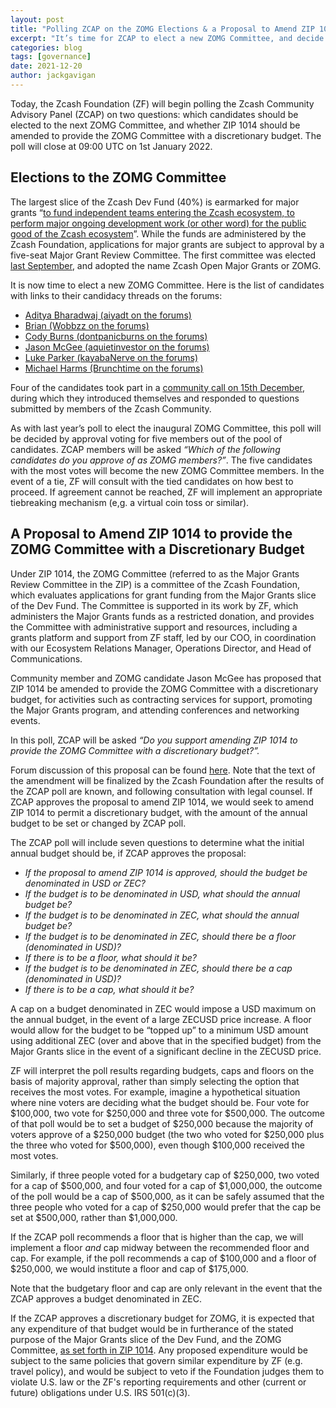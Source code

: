 ```yaml
---
layout: post
title: "Polling ZCAP on the ZOMG Elections & a Proposal to Amend ZIP 1014"
excerpt: "It’s time for ZCAP to elect a new ZOMG Committee, and decide whether they should have a discretionary budget."
categories: blog
tags: [governance]
date: 2021-12-20
author: jackgavigan
---
```


Today, the Zcash Foundation (ZF) will begin polling the Zcash Community Advisory Panel (ZCAP) on two questions: which candidates should be elected to the next ZOMG Committee, and whether ZIP 1014 should be amended to provide the ZOMG Committee with a discretionary budget. The poll will close at 09:00 UTC on 1st January 2022. 

## Elections to the ZOMG Committee

The largest slice of the Zcash Dev Fund (40%) is earmarked for major grants “[to fund independent teams entering the Zcash ecosystem, to perform major ongoing development work (or other word) for the public good of the Zcash ecosystem](https://zips.z.cash/zip-1014#mg-slice-major-grants)”. While the funds are administered by the Zcash Foundation, applications for major grants are subject to approval by a five-seat Major Grant Review Committee. The first committee was elected [last September](https://vote.heliosvoting.org/helios/elections/fd30d13c-e010-11ea-88f3-4a6a23563c24/view), and adopted the name Zcash Open Major Grants or ZOMG.

It is now time to elect a new ZOMG Committee. Here is the list of candidates with links to their candidacy threads on the forums: 
- [Aditya Bharadwaj (aiyadt on the forums)](https://forum.zcashcommunity.com/t/aiyadt-candidacy-for-zomg/39921)
- [Brian (Wobbzz on the forums)](https://forum.zcashcommunity.com/t/wobbzz-for-zomg/40080)
- [Cody Burns (dontpanicburns on the forums)](https://forum.zcashcommunity.com/t/dontpanicburns-candidacy-for-zomg/40608)
- [Jason McGee (aquietinvestor on the forums)](https://forum.zcashcommunity.com/t/jason-mcgee-aquietinvestor-candidacy-announcement-for-zomg/40033)
- [Luke Parker (kayabaNerve on the forums)](https://forum.zcashcommunity.com/t/candidacy-for-zomg/40588)
- [Michael Harms (Brunchtime on the forums)](https://forum.zcashcommunity.com/t/nominating-brunchtime-for-zomg/39934/2)

Four of the candidates took part in a [community call on 15th December](https://youtu.be/kzDA0XwoLYM), during which they introduced themselves and responded to questions submitted by members of the Zcash Community. 

As with last year’s poll to elect the inaugural ZOMG Committee, this poll will be decided by approval voting for five members out of the pool of candidates. ZCAP members will be asked _“Which of the following candidates do you approve of as ZOMG members?”_.  The five candidates with the most votes will become the new ZOMG Committee members. In the event of a tie, ZF will consult with the tied candidates on how best to proceed. If agreement cannot be reached, ZF will implement an appropriate tiebreaking mechanism (e,g. a virtual coin toss or similar). 

## A Proposal to Amend ZIP 1014 to provide the ZOMG Committee with a Discretionary Budget

Under ZIP 1014, the ZOMG Committee (referred to as the Major Grants Review Committee in the ZIP) is a committee of the Zcash Foundation, which evaluates applications for grant funding from the Major Grants slice of the Dev Fund. The Committee is supported in its work by ZF, which administers the Major Grants funds as a restricted donation, and provides the Committee with administrative support and resources, including a grants platform and support from ZF staff, led by our COO, in coordination with our Ecosystem Relations Manager, Operations Director, and Head of Communications.

Community member and ZOMG candidate Jason McGee has proposed that ZIP 1014 be amended to provide the ZOMG Committee with a discretionary budget, for activities such as contracting services for support, promoting the Major Grants program, and attending conferences and networking events.

In this poll, ZCAP will be asked _“Do you support amending ZIP 1014 to provide the ZOMG Committee with a discretionary budget?”._

Forum discussion of this proposal can be found [here](https://forum.zcashcommunity.com/t/zip-1014-1-proposed-amendment-to-the-mg-slice-major-grants-section/40578). Note that the text of the amendment will be finalized by the Zcash Foundation after the results of the ZCAP poll are known, and following consultation with legal counsel. If ZCAP approves the proposal to amend ZIP 1014, we would seek to amend ZIP 1014 to permit a discretionary budget, with the amount of the annual budget to be set or changed by ZCAP poll.

The ZCAP poll will include seven questions to determine what the initial annual budget should be, if ZCAP approves the proposal: 
- _If the proposal to amend ZIP 1014 is approved, should the budget be denominated in USD or ZEC?_
- _If the budget is to be denominated in USD, what should the annual budget be?_
- _If the budget is to be denominated in ZEC, what should the annual budget be?_
- _If the budget is to be denominated in ZEC, should there be a floor (denominated in USD)?_
- _If there is to be a floor, what should it be?_
- _If the budget is to be denominated in ZEC, should there be a cap (denominated in USD)?_
- _If there is to be a cap, what should it be?_

A cap on a budget denominated in ZEC would impose a USD maximum on the annual budget, in the event of a large ZECUSD price increase. A floor would allow for the budget to be “topped up” to a minimum USD amount using additional ZEC (over and above that in the specified budget) from the Major Grants slice in the event of a significant decline in the ZECUSD price.

ZF will interpret the poll results regarding budgets, caps and floors on the basis of majority approval, rather than simply selecting the option that receives the most votes. For example, imagine a hypothetical situation where nine voters are deciding what the budget should be. Four vote for $100,000, two vote for $250,000 and three vote for $500,000. The outcome of that poll would be to set a budget of $250,000 because the majority of voters approve of a $250,000 budget (the two who voted for $250,000 plus the three who voted for $500,000), even though $100,000 received the most votes.

Similarly, if three people voted for a budgetary cap of $250,000, two voted for a cap of $500,000, and four voted for a cap of $1,000,000, the outcome of the poll would be a cap of $500,000, as it can be safely assumed that the three people who voted for a cap of $250,000 would prefer that the cap be set at $500,000, rather than $1,000,000. 

If the ZCAP poll recommends a floor that is higher than the cap, we will implement a floor _and_ cap midway between the recommended floor and cap. For example, if the poll recommends a cap of $100,000 and a floor of $250,000, we would institute a floor and cap of $175,000.

Note that the budgetary floor and cap are only relevant in the event that the ZCAP approves a budget denominated in ZEC. 

If the ZCAP approves a discretionary budget for ZOMG, it is expected that any expenditure of that budget would be in furtherance of the stated purpose of the Major Grants slice of the Dev Fund, and the ZOMG Committee, [as set forth in ZIP 1014](https://zips.z.cash/zip-1014#mg-slice-major-grants). Any proposed expenditure would be subject to the same policies that govern similar expenditure by ZF (e.g. travel policy), and would be subject to veto if the Foundation judges them to violate U.S. law or the ZF's reporting requirements and other (current or future) obligations under U.S. IRS 501(c)(3). 
